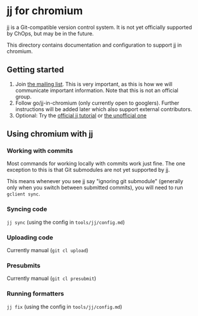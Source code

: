 # jj for chromium
jj is a Git-compatible version control system. It is not yet officially
supported by ChOps, but may be in the future.

This directory contains documentation and configuration to support jj in
chromium.

## Getting started
1.  Join [the mailing list](https://groups.google.com/g/chromium-jj-users). This
    is very important, as this is how we will communicate important information.
    Note that this is not an official group.
2.  Follow go/jj-in-chromium (only currently open to googlers). Further
    instructions will be added later which also support external contributors.
3.  Optional: Try the
    [official jj tutorial](https://jj-vcs.github.io/jj/prerelease/tutorial/) or
    [the unofficial one](https://steveklabnik.github.io/jujutsu-tutorial/)

## Using chromium with jj
### Working with commits
Most commands for working locally with commits work just fine. The one
exception to this is that Git submodules are not yet supported by jj.

This means whenever you see jj say "ignoring git submodule" (generally only
when you switch between submitted commits), you will need to run `gclient sync`.

### Syncing code
`jj sync` (using the config in `tools/jj/config.md`)

### Uploading code
Currently manual (`git cl upload`)

### Presubmits
Currently manual (`git cl presubmit`)

### Running formatters
`jj fix` (using the config in `tools/jj/config.md`)
